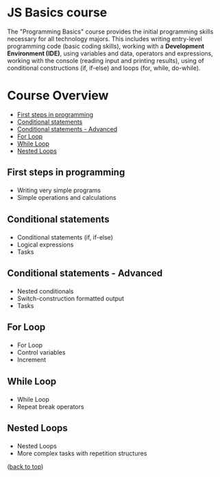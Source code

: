 <div id="top"></div>

# JS Basics course

The "Programming Basics" course provides the initial programming skills necessary for all technology majors. This includes writing entry-level programming code
(basic coding skills), working with a **Development Environment (IDE)**, using variables and data, 
operators and expressions, working with the console (reading input and printing results), using of conditional constructions (if, if-else)
and loops (for, while, do-while).

# Course Overview

- <a href="#beginning">First steps in programming</a>
- <a href="#cs">Conditional statements</a>
- <a href="#cs-advanced">Conditional statements - Advanced</a>
- <a href="#for-loop">For Loop</a>
- <a href="#while-loop">While Loop</a>
- <a href="#nested-loops">Nested Loops</a>


## <p id="beginning">First steps in programming</p>
- Writing very simple programs
- Simple operations and calculations


## <p id="arrays">Conditional statements</p>
- Conditional statements (if, if-else)
- Logical expressions
- Tasks


## <p id="arrays">Conditional statements - Advanced</p>
- Nested conditionals
- Switch-construction formatted output
- Tasks


## <p id="arrays">For Loop</p>
- For Loop
- Control variables
- Increment


## <p id="while-loop">While Loop</p>
- While Loop
- Repeat break operators


## <p id="nested-loops">Nested Loops</p>
- Nested Loops
- More complex tasks with repetition structures

(<a href="#top">back to top</a>)
